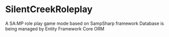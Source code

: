 # SilentCreekRoleplay
A SA:MP role play game mode based on SampSharp framework
Database is being managed by Entity Framework Core ORM
